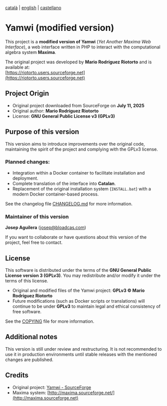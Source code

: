 [català](README.md) | [english](README-eng.md) | [castellano](README-cas.md)

# Yamwi (modified version)

This project is a **modified version of Yamwi** (*Yet Another Maxima Web Interface*), a web interface written in PHP to interact with the computational algebra system **Maxima**.

The original project was developed by **Mario Rodríguez Riotorto** and is available at:  
 [https://riotorto.users.sourceforge.net](https://riotorto.users.sourceforge.net)

## Project Origin

- Original project downloaded from SourceForge on **July 11, 2025**  
- Original author: **Mario Rodríguez Riotorto**  
- License: **GNU General Public License v3 (GPLv3)**

## Purpose of this version

This version aims to introduce improvements over the original code, maintaining the spirit of the project and complying with the GPLv3 license.

### Planned changes:

- Integration within a Docker container to facilitate installation and deployment.  
- Complete translation of the interface into **Catalan**.  
- Replacement of the original installation system (`INSTALL.bat`) with a modern Docker container-based process.

See the changelog file [CHANGELOG.md](./CHANGELOG.md) for more information.

### Maintainer of this version

**Josep Aguilera** (josep@bloadcas.com)

If you want to collaborate or have questions about this version of the project, feel free to contact.

## License

This software is distributed under the terms of the **GNU General Public License version 3 (GPLv3)**. You may redistribute and/or modify it under the terms of this license.

- Original and modified files of the Yamwi project: **GPLv3 © Mario Rodríguez Riotorto**  
- Future modifications (such as Docker scripts or translations) will continue to be under **GPLv3** to maintain legal and ethical consistency of free software.

See the [COPYING](./COPYING) file for more information.

## Additional notes

This version is still under review and restructuring. It is not recommended to use it in production environments until stable releases with the mentioned changes are published.

## Credits

- Original project: [Yamwi - SourceForge](https://riotorto.users.sourceforge.net)  
- Maxima system: [http://maxima.sourceforge.net/](http://maxima.sourceforge.net)
